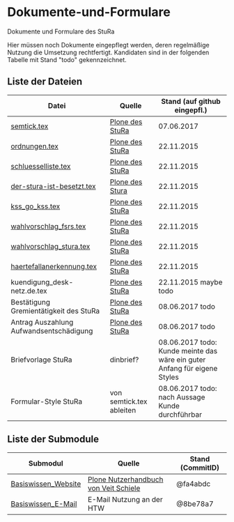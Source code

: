 # Dokumente-und-Formulare
Dokumente und Formulare des StuRa

Hier müssen noch Dokumente eingepflegt werden, deren regelmäßige Nutzung die Umsetzung rechtfertigt.
Kandidaten sind in der folgenden Tabelle mit Stand "todo" gekennzeichnet.

## Liste der Dateien

Datei | Quelle | Stand (auf github eingepfl.)
----- | ------ | -----
[semtick.tex](semtick.tex) | [Plone des StuRa](http://www.stura.htw-dresden.de/stura/ref/verwaltung/ticket/antrag/tex-datei-fuer-den-antrag-zum-studentenjahresticket/view) | 07.06.2017
[ordnungen.tex](ordnungen.tex) | [Plone des StuRa](http://www.stura.htw-dresden.de/stura/ref/oea/cd/cd/ordnungen/latex/ordnungen.tex/view) | 22.11.2015
[schluesselliste.tex](schluesselliste.tex) | [Plone des StuRa](http://www.stura.htw-dresden.de/stura/ref/verwaltung/raeume/schluesselliste/schluesselliste.tex/view) | 22.11.2015
[der-stura-ist-besetzt.tex](der-stura-ist-besetzt.tex) | [Plone des Stura](http://www.stura.htw-dresden.de/stura/ref/oea/cd/cd/schilder/der-stura-ist-besetzt/der-stura-ist-besetzt-2015/der-stura-ist-besetzt.tex/view) | 22.11.2015
[kss_go_kss.tex](kss_go_kss.tex) | [Plone des StuRa](http://www.stura.htw-dresden.de/members/PaulRiegel/erarbeitungen-zu-ordnungen/ordnungen-der-konferenz-saechischer-studierendenschaften/formvorlagen/latex/kss_go_kss.tex/view) | 22.11.2015
[wahlvorschlag_fsrs.tex](wahlvorschlag_fsrs.tex) | [Plone des StuRa](http://www.stura.htw-dresden.de/weitere/wahlen/wahlen-2013-2014/formulare/latex-vorlage-wahlvorschlag-fsr-2013/view) | 22.11.2015
[wahlvorschlag_stura.tex](wahlvorschlag_stura.tex) | [Plone des StuRa](http://www.stura.htw-dresden.de/weitere/wahlen/wahlen-2013-2014/formulare/latex-vorlage-wahlvorschlag-stura-2013/view) | 22.11.2015
[haertefallanerkennung.tex](haertefallanerkennung.tex) | [Plone des StuRa](http://www.stura.htw-dresden.de/weitere/ausschuesse/hfa/antrag-als-haertefall-zum-semesterbeitrag/vorlage-zum-antrag-auf-haertefallanerkennung/view) | 22.11.2015
kuendigung_desk-netz.de.tex[]() | [Plone des StuRa](http://www.stura.htw-dresden.de/stura/ref/verwaltung/web/domains/desk-netz.de/kuendigung/kuendigung_desk-netz.de.tex/view) | 22.11.2015 maybe todo
Bestätigung Gremientätigkeit des StuRa | [Plone des StuRa](http://www.stura.htw-dresden.de/stura/ref/verwaltung/mitglieder/gremiensemester/gremientaetigkeit-bestaetigung-stura/at_download/file) | 08.06.2017 todo
Antrag Auszahlung Aufwandsentschädigung | [Plone des StuRa](http://www.stura.htw-dresden.de/stura/ref/finanzen/mittelverwendung/auszahlung-aufwandsentschaedigung-antrag-2016) | 08.06.2017 todo
Briefvorlage StuRa | dinbrief? | 08.06.2017 todo: Kunde meinte das wäre ein guter Anfang für eigene Styles
Formular-Style StuRa | von semtick.tex ableiten | 08.06.2017 todo: nach Aussage Kunde durchführbar

## Liste der Submodule
Submodul | Quelle | Stand (CommitID)
-------- | ------ | -----
[Basiswissen_Website](https://github.com/stura-htw-dresden/Basiswissen_Website/tree/fa4abdcbf0393927c308161973bbd995bfb6ef56) | [Plone Nutzerhandbuch von Veit Schiele](http://www.plone-nutzerhandbuch.de/) | @fa4abdc
[Basiswissen_E-Mail](https://github.com/stura-htw-dresden/Basiswissen_E-Mail/tree/8be78a7171ac78b2e4fee6e30f5fd77da9ce63a3) | E-Mail Nutzung an der HTW | @8be78a7
